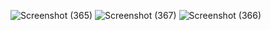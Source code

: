 ![Screenshot (365)](https://github.com/YoungKing-Joshua/VisualizeX/assets/110766878/e616dd8b-0ee2-4e78-ba21-8f8b17019282)
![Screenshot (367)](https://github.com/YoungKing-Joshua/VisualizeX/assets/110766878/0fa14f50-4282-464a-8f4d-81afe26b5845)
![Screenshot (366)](https://github.com/YoungKing-Joshua/VisualizeX/assets/110766878/0c33c2aa-c917-41f9-acf3-8829208c652f)
